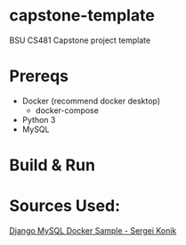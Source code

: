 # capstone-template
BSU CS481 Capstone project template

# Prereqs
- Docker (recommend docker desktop)
    - docker-compose
- Python 3
- MySQL

# Build & Run


# Sources Used:
[Django MySQL Docker Sample - Sergei Konik](https://skonik.me/setup-django-with-mysql-using/)